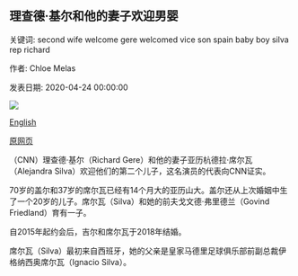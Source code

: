 ## 理查德·基尔和他的妻子欢迎男婴

关键词: second wife welcome gere welcomed vice son spain baby boy silva rep richard

作者: Chloe Melas

发表日期: 2020-04-24 00:00:00

![](https://cdn.cnn.com/cnnnext/dam/assets/180917135341-richard-gere-wife-instagram-baby-bump-super-tease.jpg)

[English](Richard%20Gere%20and%20his%20wife%20welcome%20baby%20boy.md)

[原网页](https://edition.cnn.com/2020/04/24/entertainment/richard-gere-baby-boy-trnd/index.html)

（CNN）理查德·基尔（Richard Gere）和他的妻子亚历杭德拉·席尔瓦（Alejandra Silva）欢迎他们的第二个儿子，这名演员的代表向CNN证实。

70岁的盖尔和37岁的席尔瓦已经有14个月大的亚历山大。盖尔还从上次婚姻中生了一个20岁的儿子。席尔瓦（Silva）和她的前夫戈文德·弗里德兰（Govind Friedland）育有一子。

自2015年起约会后，吉尔和席尔瓦于2018年结婚。

席尔瓦（Silva）最初来自西班牙，她的父亲是皇家马德里足球俱乐部前副总裁伊格纳西奥席尔瓦（Ignacio Silva）。